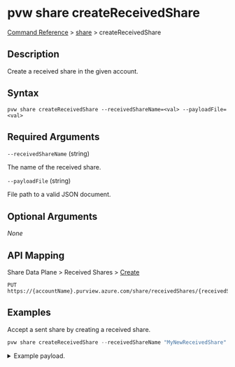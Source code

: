 # pvw share createReceivedShare

[Command Reference](../../../README.md#command-reference) > [share](./main.md) >  createReceivedShare

## Description

Create a received share in the given account.

## Syntax

```
pvw share createReceivedShare --receivedShareName=<val> --payloadFile=<val>
```

## Required Arguments

`--receivedShareName` (string)

The name of the received share.

`--payloadFile` (string)

File path to a valid JSON document.

## Optional Arguments

*None*

## API Mapping

Share Data Plane > Received Shares > [Create](https://docs.microsoft.com/en-us/rest/api/purview/sharedataplane/received-shares/create)
```
PUT https://{accountName}.purview.azure.com/share/receivedShares/{receivedShareName}
```

## Examples

Accept a sent share by creating a received share.

```powershell
pvw share createReceivedShare --receivedShareName "MyNewReceivedShare" --payloadFile "/path/to/file.json"
```


<details><summary>Example payload.</summary>
<p>

```json
{
    "properties": {
        "sentShareLocation": "northeurope",
        "invitationId": "71d43cbe-5e44-40a5-b747-4140752fce62",
        "collection": {
            "referenceName": "pvdemo52dg4-pv",
            "type": "CollectionReference"
        }
    },
    "shareKind": "InPlace"
}
```
</p>
</details>

